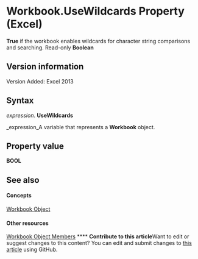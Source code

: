 
# Workbook.UseWildcards Property (Excel)

 **True** if the workbook enables wildcards for character string comparisons and searching. Read-only **Boolean**


## Version information

Version Added: Excel 2013 


## Syntax

 _expression_. **UseWildcards**

 _expression_A variable that represents a  **Workbook** object.


## Property value

 **BOOL**


## See also


#### Concepts


 [Workbook Object](8c00aa60-c974-eed3-0812-3c9625eb0d4c.md)
#### Other resources


 [Workbook Object Members](dce102a3-25de-3ff4-2ce5-bc56e08baca7.md)
****   **Contribute to this article**Want to edit or suggest changes to this content? You can edit and submit changes to  [this article](https://github.com/jhershey00/VBA_Excel_Test/OpenXMLCon/articles/92e7463c-6dbe-c409-461a-ca730402ad62.md) using GitHub.

